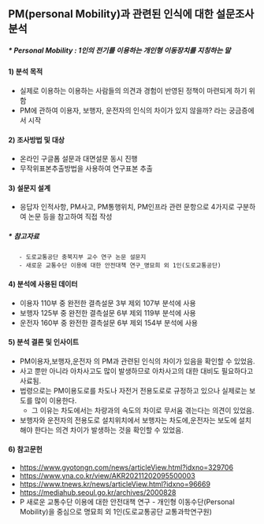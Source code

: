 ## PM(personal Mobility)과 관련된 인식에 대한 설문조사 분석 
##### * Personal Mobility : 1인의 전기를 이용하는 개인형 이동장치를 지칭하는 말

#### 1) 분석 목적 
- 실제로 이용하는 이용하는 사람들의 의견과 경험이 반영된 정책이 마련되게 하기 위함 
- PM에 관하여 이용자, 보행자, 운전자의 인식의 차이가 있지 않을까? 라는 궁금증에서 시작

#### 2) 조사방법 및 대상
 - 온라인 구글폼 설문과 대면설문 동시 진행
 - 무작위표본추출방법을 사용하여 연구표본 추출
 
#### 3) 설문지 설계
 - 응답자 인적사항, PM사고, PM통행위치, PM인프라 관련 문항으로 4가지로 구분하여 논문 등을 참고하여 직접 작성
 ##### * 참고자료
       - 도로교통공단 충북지부 교수 연구 논문 설문지
       - 새로운 교통수단 이용에 대한 안전대책 연구_명묘희 외 1인(도로교통공단)
       
#### 4) 분석에 사용된 데이터 
 - 이용자 110부 중 완전한 결측설문 3부 제외 107부 분석에 사용
 - 보행자 125부 중 완전한 결측설문 6부 제외 119부 분석에 사용
 - 운전자 160부 중 완전한 결측설문 6부 제외 154부 분석에 사용

#### 5) 분석 결론 및 인사이트
 - PM이용자,보행자,운전자 의 PM과 관련된 인식의 차이가 있음을 확인할 수 있었음. 
 - 사고 뿐만 아니라 아차사고도 많이 발생하므로 아차사고의 대한 대비도 필요하다고 사료됨. 
 - 법령으로는 PM이용도로를 차도나 자전거 전용도로로 규정하고 있으나 실제로는 보도를 많이 이용한다. 
     * 그 이유는 차도에서는 차량과의 속도의 차이로 무서움 겪는다는 의견이 있었음. 
 - 보행자와 운전자의 전용도로 설치위치에서 보행자는 차도에,운전자는 보도에 설치해야 한다는 의견 차이가 발생하는 것을 확인할 수 있었음.



#### 6) 참고문헌 
- https://www.gyotongn.com/news/articleView.html?idxno=329706
- https://www.yna.co.kr/view/AKR20211202095500003
- https://www.tnews.kr/news/articleView.html?idxno=96669
- https://mediahub.seoul.go.kr/archives/2000828
- P 새로운 교통수단 이용에 대한 안전대책 연구 - 개인형 이동수단(Personal Mobility)을 중심으로 명묘희 외 1인(도로교통공단 교통과학연구원)
